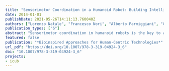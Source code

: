 ```yaml
---
title: "Sensorimotor Coordination in a Humanoid Robot: Building Intelligence on the iCub"
date: 2014-01-01
publishDate: 2021-05-26T14:11:13.760040Z
authors: ["Lorenzo Natale", "Francesco Nori", "Alberto Parmiggiani", "Giorgio Metta"]
publication_types: ["6"]
abstract: "Sensorimotor coordination in humanoid robots is the key to accomplish realistic human behavior. Paradigmatic tasks in sensorimotor coordination include force and impedance control, whole-body coordination during physical interaction with the environment, point-to-point reaching movements, and grasping visually identified objects. To tackle these problems a variety of sensors and methods have to be integrated, including vision, force and touch, hand-coded models, and machine learning. This requires a careful balance of the a priori design effort in order to properly manage the complexity of data collection for learning and the overall performance of the robotic system. In this chapter we treat the implementation of these techniques on the well-known iCub humanoid robot."
featured: false
publication: "*Bioinspired Approaches for Human-Centric Technologies*"
url_pdf: "https://doi.org/10.1007/978-3-319-04924-3_6"
doi: "10.1007/978-3-319-04924-3_6"
projects:
- icub
---
```


